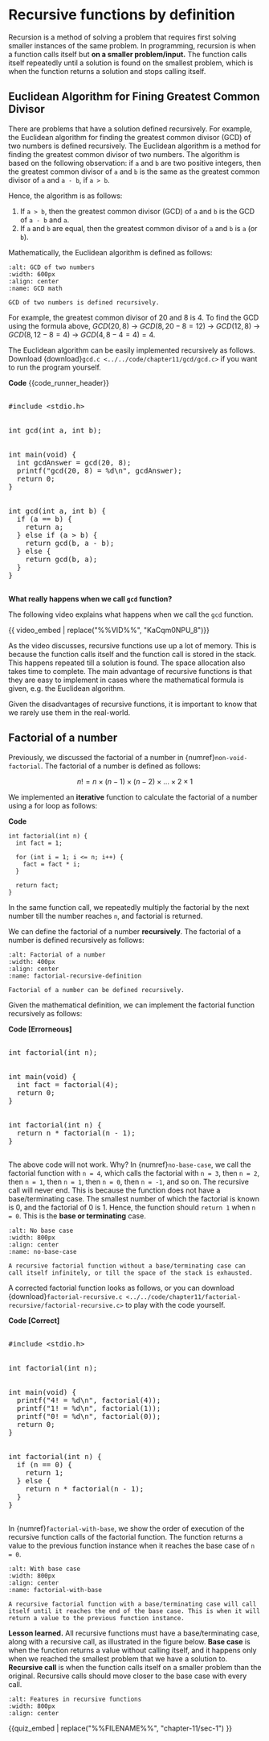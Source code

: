 # Recursive functions by definition

Recursion is a method of solving a problem that requires first solving smaller instances of the same problem. In programming, recursion is when a function calls itself but **on a smaller problem/input.**  The function calls itself repeatedly until a solution is found on the smallest problem, which is when the function returns a solution and stops calling itself.


## Euclidean Algorithm for Fining Greatest Common Divisor

There are problems that have a solution defined recursively. For example, the Euclidean algorithm for finding the greatest common divisor (GCD) of two numbers is defined recursively. The Euclidean algorithm is a method for finding the greatest common divisor of two numbers. The algorithm is based on the following observation: if `a` and `b` are two positive integers, then the greatest common divisor of `a` and `b` is the same as the greatest common divisor of `a` and `a - b`, if `a > b`. 

Hence, the algorithm is as follows:

1. If `a > b`, then the greatest common divisor (GCD) of `a` and `b` is the GCD of `a - b` and `a`.
2. If `a` and `b` are equal, then the greatest common divisor of `a` and `b` is `a` (or `b`).

Mathematically, the Euclidean algorithm is defined as follows:

```{figure} ./images/gcd-math.png
:alt: GCD of two numbers
:width: 600px
:align: center
:name: GCD math

GCD of two numbers is defined recursively.
```

For example, the greatest common divisor of 20 and 8 is 4. To find the GCD using the formula above, $GCD(20, 8)$ $\rightarrow$ $GCD(8, 20 - 8 = 12)$ $\rightarrow$ $GCD(12, 8)$ $\rightarrow$ $GCD(8, 12 - 8 = 4)$ $\rightarrow$ $GCD(4, 8 - 4 = 4) = 4$. 

The Euclidean algorithm can be easily implemented recursively as follows. Download {download}`gcd.c <../../code/chapter11/gcd/gcd.c>` if you want to run the program yourself. 

**Code**
{{code_runner_header}}
<pre class="code-runner-wrapper">
<code-runner language="c" output='gcd(20, 8) = 4'>
&#35;include &lt;stdio.h&gt;
<br>
int gcd(int a, int b);
<br>
int main(void) {
  int gcdAnswer = gcd(20, 8);
  printf("gcd(20, 8) = %d\n", gcdAnswer);
  return 0;
}
<br>
int gcd(int a, int b) {
  if (a == b) {
    return a;
  } else if (a > b) {
    return gcd(b, a - b);
  } else {
    return gcd(b, a);
  }
}
</code-runner>
</pre>

**What really happens when we call `gcd` function?** 

The following video explains what happens when we call the `gcd` function.

{{ video_embed | replace("%%VID%%", "KaCqm0NPU_8")}}

As the video discusses, recursive functions use up a lot of memory. This is because the function calls itself and the function call is stored in the stack. This happens repeated till a solution is found. The space allocation also takes time to complete. The main advantage of recursive functions is that they are easy to implement in cases where the mathematical formula is given, e.g. the Euclidean algorithm.

Given the disadvantages of recursive functions, it is important to know that we rarely use them in the real-world. 

## Factorial of a number

Previously, we discussed the factorial of a number in {numref}`non-void-factorial`. The factorial of a number is defined as follows:

$$n! = n \times (n - 1) \times (n - 2) \times \dots \times 2 \times 1$$

We implemented an **iterative** function to calculate the factorial of a number using a for loop as follows:

**Code**
```{code-block} c
int factorial(int n) {
  int fact = 1;

  for (int i = 1; i <= n; i++) {
    fact = fact * i;
  }

  return fact;
}
```

In the same function call, we repeatedly multiply the factorial by the next number till the number reaches `n`, and factorial is returned. 

We can define the factorial of a number **recursively**. The factorial of a number is defined recursively as follows:

```{figure} ./images/factorial-recursive-definition.png
:alt: Factorial of a number
:width: 400px
:align: center
:name: factorial-recursive-definition

Factorial of a number can be defined recursively.
```

Given the mathematical definition, we can implement the factorial function recursively as follows:

**Code [Errorneous]**
<pre class="code-runner-wrapper">
<code-runner language="c" output=''>
int factorial(int n);
<br>
int main(void) {
  int fact = factorial(4);
  return 0;
}
<br>
int factorial(int n) {
  return n * factorial(n - 1);
}
</code-runner>
</pre>

The above code will not work. Why? In {numref}`no-base-case`, we call the factorial function with `n = 4`, which calls the factorial with `n = 3`, then `n = 2`, then `n = 1`, then `n = 1`, then `n = 0`, then `n = -1`, and so on. The recursive call will never end. This is because the function does not have a base/terminating case. The smallest number of which the factorial is known is 0, and the factorial of 0 is 1. Hence, the function should `return 1` when `n = 0`. This is the **base or terminating** case. 


```{figure} ./images/no-base-case.png
:alt: No base case
:width: 800px
:align: center
:name: no-base-case

A recursive factorial function without a base/terminating case can call itself infinitely, or till the space of the stack is exhausted.
```

A corrected factorial function looks as follows, or you can download {download}`factorial-recursive.c <../../code/chapter11/factorial-recursive/factorial-recursive.c>` to play with the code yourself.

**Code [Correct]**
<pre class="code-runner-wrapper">
<code-runner language="c" output='4! = 24<br>1! = 1<br>0! = 1'>
&#35;include &lt;stdio.h&gt;
<br>
int factorial(int n);
<br>
int main(void) {
  printf("4! = %d\n", factorial(4));
  printf("1! = %d\n", factorial(1));
  printf("0! = %d\n", factorial(0));
  return 0;
}
<br>
int factorial(int n) {
  if (n == 0) {
    return 1;
  } else {
    return n * factorial(n - 1);
  }
}
</code-runner>
</pre>

In {numref}`factorial-with-base`, we show the order of execution of the recursive function calls of the factorial function. The function returns a value to the previous function instance when it reaches the base case of `n = 0`.

```{figure} ./images/factorial-with-base.png
:alt: With base case
:width: 800px
:align: center
:name: factorial-with-base

A recursive factorial function with a base/terminating case will call itself until it reaches the end of the base case. This is when it will return a value to the previous function instance.
```

**Lesson learned.** All recursive functions must have a base/terminating case, along with a recursive call, as illustrated in the figure below. **Base case** is when the function returns a value without calling itself, and it happens only when we reached the smallest problem that we have a solution to. **Recursive call** is when the function calls itself on a smaller problem than the original. Recursive calls should move closer to the base case with every call. 


```{figure} ./images/features-in-recursive-func.png
:alt: Features in recursive functions
:width: 800px
:align: center
```

{{quiz_embed | replace("%%FILENAME%%", "chapter-11/sec-1") }}
